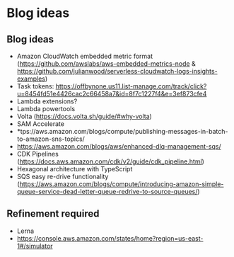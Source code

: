 # Blog ideas

## Blog ideas

* Amazon CloudWatch embedded metric format (https://github.com/awslabs/aws-embedded-metrics-node & https://github.com/julianwood/serverless-cloudwatch-logs-insights-examples)
* Task tokens: https://offbynone.us11.list-manage.com/track/click?u=8454fd51e4426cac2c66458a7&id=8f7c1227f4&e=3ef873cfe4
* Lambda extensions?
* Lambda powertools
* Volta (https://docs.volta.sh/guide/#why-volta)
* SAM Accelerate
* *tps://aws.amazon.com/blogs/compute/publishing-messages-in-batch-to-amazon-sns-topics/
* https://aws.amazon.com/blogs/aws/enhanced-dlq-management-sqs/
* CDK Pipelines (https://docs.aws.amazon.com/cdk/v2/guide/cdk_pipeline.html)
* Hexagonal architecture with TypeScript
* SQS easy re-drive functionality (https://aws.amazon.com/blogs/compute/introducing-amazon-simple-queue-service-dead-letter-queue-redrive-to-source-queues/)

## Refinement required
* Lerna
* https://console.aws.amazon.com/states/home?region=us-east-1#/simulator
